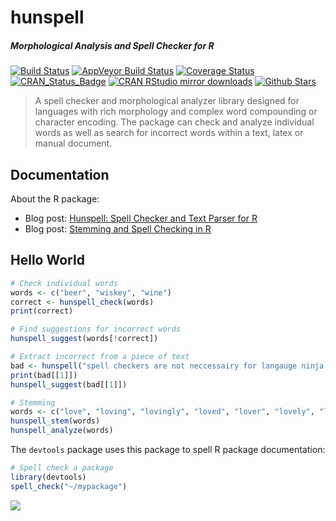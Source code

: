 # hunspell

##### *Morphological Analysis and Spell Checker for R*

[![Build Status](https://travis-ci.org/ropensci/hunspell.svg?branch=master)](https://travis-ci.org/ropensci/hunspell)
[![AppVeyor Build Status](https://ci.appveyor.com/api/projects/status/github/ropensci/hunspell?branch=master&svg=true)](https://ci.appveyor.com/project/jeroenooms/hunspell)
[![Coverage Status](https://codecov.io/github/ropensci/hunspell/coverage.svg?branch=master)](https://codecov.io/github/ropensci/hunspell?branch=master)
[![CRAN_Status_Badge](http://www.r-pkg.org/badges/version/hunspell)](http://cran.r-project.org/package=hunspell)
[![CRAN RStudio mirror downloads](http://cranlogs.r-pkg.org/badges/hunspell)](https://cran.r-project.org/package=hunspell)
[![Github Stars](https://img.shields.io/github/stars/ropensci/hunspell.svg?style=social&label=Github)](https://github.com/ropensci/hunspell)

> A spell checker and morphological analyzer library designed for
  languages with rich morphology and complex word compounding or character
  encoding. The package can check and analyze individual words as well as
  search for incorrect words within a text, latex or manual document.

## Documentation

About the R package:

 - Blog post: [Hunspell: Spell Checker and Text Parser for R](https://www.opencpu.org/posts/hunspell-release/)
 - Blog post: [Stemming and Spell Checking in R](https://www.opencpu.org/posts/hunspell-1-2/)

## Hello World

```r
# Check individual words
words <- c("beer", "wiskey", "wine")
correct <- hunspell_check(words)
print(correct)

# Find suggestions for incorrect words
hunspell_suggest(words[!correct])

# Extract incorrect from a piece of text
bad <- hunspell("spell checkers are not neccessairy for langauge ninja's")
print(bad[[1]])
hunspell_suggest(bad[[1]])

# Stemming
words <- c("love", "loving", "lovingly", "loved", "lover", "lovely", "love")
hunspell_stem(words)
hunspell_analyze(words)
```

The `devtools` package uses this package to spell R package documentation:

```r
# Spell check a package
library(devtools)
spell_check("~/mypackage")
```


[![](http://ropensci.org/public_images/github_footer.png)](http://ropensci.org)

